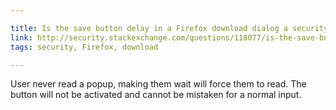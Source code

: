 ```yaml
---

title: Is the save button delay in a Firefox download dialog a security feature? What does it protect?
link: http://security.stackexchange.com/questions/118077/is-the-save-button-delay-in-a-firefox-download-dialog-a-security-feature-what-d
tags: security, Firefox, download

---
```


User never read a popup, making them wait will force them to read.
The button will not be activated and cannot be mistaken for a normal input.
